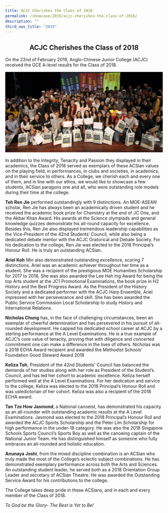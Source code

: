 ```yaml
---
title: ACJC Cherishes the Class of 2018
permalink: /showcase/2019/acjc-cherishes-the-class-of-2018/
description: ""
third_nav_title: "2019"
---
```

## <center> ACJC Cherishes the Class of 2018 </center>

On the 22nd of February 2019, Anglo-Chinese Junior College (ACJC) received the GCE A-level results for the Class of 2018.

![](/images/IMG_4342.jpeg)

In addition to the Integrity, Tenacity and Passion they displayed in their academics, the Class of 2018 served as exemplars of these ACSian values on the playing field, in performances, in clubs and societies, in academics, and in their service to others. As a College, we cherish each and every one of them, and in line with our ethos, we would like to showcase a few students, ACSian paragons one and all, who were outstanding role models during their time at the college.

  

**Teh Ren Jie**&nbsp;performed outstandingly with 9 distinctions. An MOE-ASEAN scholar, Ren Jie has always been an academically driven student and he received the academic book prize for Chemistry at the end of JC One, and the Akbar Khan Award. His awards at the Science olympiads and general knowledge quizzes demonstrate his all-round capacity for excellence. Besides this, Ren Jie also displayed tremendous leadership capabilities as the Vice-President of the 42nd Students’ Council, while also being a dedicated debate mentor with the ACJC Oratorical and Debate Society. For his dedication to the college, Ren Jie was elected to the 2018 Principal’s Honour Roll. He is truly an outstanding ACSian.

  

**Ariel Koh**&nbsp;Min also demonstrated outstanding excellence, scoring 7 distinctions. Ariel was an academic achiever throughout her time as a student. She was a recipient of the prestigious MOE Humanities Scholarship for 2017 to 2018. She was also awarded the Lee Hah Ing Award for being the top Arts student at the JC1 Promotional Examinations, the book prize in H2 History and the Best Progress Award. As the President of the History Society and a dedicated performer with the ACJC Harp Ensemble, Ariel impressed with her perseverance and skill. She has been awarded the Public Service Commission Local Scholarship to study History and International Relations.

  

**Nicholas Chung**&nbsp;has, in the face of challenging circumstances, been an exemplar of cheerful determination and has persevered in his pursuit of all-rounded development. He capped his dedicated school career at ACJC by a sterling performance at the A Level Examinations. He is a true example of ACJC’s core value of tenacity, proving that with diligence and concerted commitment one can make a difference in the lives of others. Nicholas was a 2018 ECHA Award recipient and awarded the Methodist Schools’ Foundation Good Steward Award 2018

  

**Keliza Toh**, President of the 42nd Students' Council has balanced the demands of her studies along with her role as President of the Student’s Council, and has led her cohort to academic excellence. Keliza herself performed well at the A Level Examinations. For her dedication and service to the college, Keliza was elected to the 2018 Principal’s Honour Roll and was valedictorian of her cohort. Keliza was also a recipient of the 2018 ECHA award.

  

**Tan Tze How Jasmond**, a National canoeist, has demonstrated his capacity as an all-rounder with outstanding academic results at the A Level Examinations. Jasmond was elected to the 2018 Principal’s Honour Roll and awarded the ACJC Sports Scholarship and the Peter Lim Scholarship for high performance in the under-18 category. He was also the 2018 Singapore Schools Sports Council’s Sports Boy as well as the canoeing captain of the National Junior Team. He has distinguished himself as someone who fully embraces an all-rounded and holistic education.

  

**Anunaya Joshi**, from the mixed discipline combination is an ACSian who truly made the most of the College’s eclectic subject combinations. He has demonstrated exemplary performance across both the Arts and Sciences. An outstanding student leader, he served both as a 2018 Orientation Group Leader and secretary of ACSian Theatre. He was awarded the Outstanding Service Award for his contributions to the college.

  

The College takes deep pride in these ACSians, and in each and every member of the Class of 2018.

  

_To God be the Glory- The Best is Yet to Be!_
